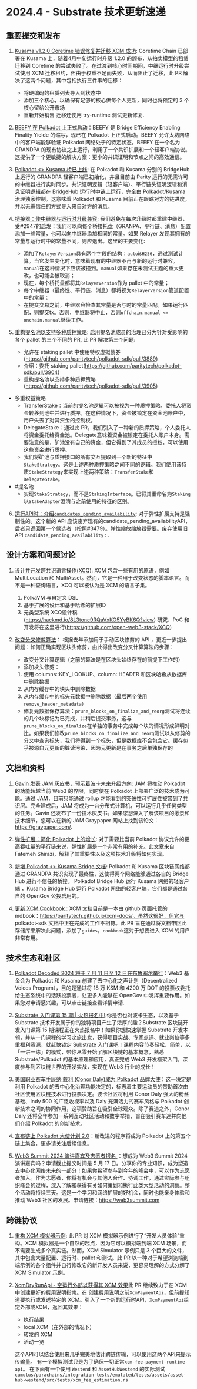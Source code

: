 # 2024.4 - Substrate 技术更新速递

## 重要提交和发布

1. [Kusama v1.2.0 Coretime 错误修复并迁移 XCM 成功](https://github.com/polkadot-fellows/runtimes/pull/276): Coretime Chain 已部署在 Kusama 上，随着4月中旬运行时升级 1.2.0 的颁布，从拍卖模型的租赁迁移到 Coretime 的尝试失败了。在过渡到核心时间期间，中继运行时升级尝试使用 XCM 迁移租约，但由于权重不足而失败，从而阻止了迁移，此 PR 解决了这两个问题，其中包括执行三件事的迁移：
	 - 将硬编码的租赁列表导入到状态中
	 - 添加三个核心，以确保有足够的核心供每个人更新，同时也将预定的 3 个核心留给公开市场
	 - 重新开始销售
     迁移还使用 try-runtime 测试更新修复.

2. [BEEFY 在 Polkadot 上正式启动](https://polkadot.network/blog/the-landscape-of-trustless-bridges-on-polkadot/)：BEEFY 是 Bridge Efficiency Enabling Finality Yielde 的缩写，现已在 Polkadot 上正式启动。BEEFY 允许太坊网络中的客户端能够验证 Polkadot 网络处于的特定状态。BEEFY 在一个名为 GRANDPA 的现有协议之上运行，利用了一个共识扩展和一个轻客户端协议。这提供了一个更敏捷的解决方案：更小的共识证明和节点之间的高效通信。

3. [Polkadot <> Kusama 桥已上线](https://github.com/w3f/polkadot-wiki/pull/5771/files): 在 Polkadot 和 Kusama 分别的 BridgeHub 上运行的 GRANDPA 轻客户端已初始化，并且目前由 Parity 运行的无需许可的中继器进行实时同步。共识证明逻辑（轻客户端）、平行链头证明逻辑和消息证明逻辑都在 BridgeHub 运行时中链上运行，完全由 Polkadot/Kusama 治理独家控制。这意味着 Polkadot 和 Kusama 目前正在跟踪对方的链进度，并以无需信任的方式导入来自对方的消息。

4. [桥接器：使中继器与运行时升级兼容](https://github.com/paritytech/polkadot-sdk/pull/4256): 我们避免在每次升级时都重建中继器，受#2947的启发：我们可以向每个桥接托盘（GRANPA、平行链、消息）配置添加一些常量，也可以向中继器添加相同的常量。如果 Relayer 发现其拥有的常量与运行时中的常量不同，则应退出。这里的主要变化:
    - 添加了`RelayerVersion`具有两个字段的结构：`auto`is`H256`，通过测试计算。当它发生变化时，意味着现有的中继器不再与新的运行时兼容。`manual`在这种情况下应该被撞到。`manual`如果存在未测试主题的重大更改，也可能会被取消；
	- 现在，每个桥托盘都将其`RelayerVersion`作为 pallet 中的常量；
	- 每个中继器（最终性、平行链、消息）都将视为`RelayerVersion`管道配置中的常量；
	- 在提交交易之前，中继器会检查其常量是否与时的常量匹配。如果运行匹配，则提交tx。否则，中继器将中止，否则`offchain.manual <= onchain.manual`继续工作。

5. [重构提名池以支持多种质押策略](https://github.com/paritytech/polkadot-sdk/pull/3905): 启用提名池成员的治理已分为针对受影响的各个 pallet 的三个不同的 PR, 此 PR 解决第三个问题:
	 - 允许在 staking pallet 中使用特权虚拟债券(https://github.com/paritytech/polkadot-sdk/pull/3889)
	 - 介绍：委托 staking pallet(https://github.com/paritytech/polkadot-sdk/pull/3904)
	 - 重构提名池以支持多种质押策略(https://github.com/paritytech/polkadot-sdk/pull/3905)
  - 多重权益策略
    - TransferStake：当前的提名池逻辑可以被视为一种质押策略，委托人将资金转移到池中并进行质押。在这种情况下，资金被锁定在资金池账户中，用户失去了对其资金的控制权。
    - DelegateStake：通过此 PR，我们引入了一种新的质押策略，个人委托人将资金委托给资金池。Delegate意味着资金被锁定在委托人账户本身。需要注意的是，矿池没有自己的资金，但它得到了其成员的授权，可以使用这些资金进行质押。
    - 我们将矿池与质押接口的所有交互提取到一个新的特征中`StakeStrategy`。这是上述两种质押策略之间不同的逻辑。我们使用该特质`StakeStrategy`来实现上述两种策略：`TransferStake`和`DelegateStake`。
 - #提名池
   - 实现`StakeStrategy`，而不是`StakingInterface`。已将其重命名为`Staking`以`StakeAdapter`澄清与之前使用的特征的区别。
    
6. [运行API时：介绍`candidates_pending_availability`](https://github.com/paritytech/polkadot-sdk/pull/4027): 对于弹性扩展支持是强制性的。这个新的 API 应该废弃现有的candidate_pending_availabilityAPI，后者只返回第一个候选者（按照#3479）。弹性缩放缩放器需要。废弃使用旧 API `candidate_pending_availability：`.


## 设计方案和问题讨论
1. [设计并开发跨共识语言操作(XCQ)](https://forum.polkadot.network/t/ethereum-rpc-compatibility-for-polkadot-smart-contracts/7375): XCM 包含一些有用的原语，例如 MultiLocation 和 MultiAsset。然而，它是一种用于改变状态的脚本语言。而不是一种查询语言，XCQ 可以被认为是 XCM 的语言子集。
	1. PolkaVM 与自定义 DSL
	2. 基于扩展的设计和基于哈希的扩展ID
	3. 元类型系统
	XCQ设计稿(https://hackmd.io/8L3tonc9RQaVxKO5YyBK6Q?view)
	研究、PoC 和开发将在这里进行(https://github.com/open-web3-stack/XCQ)
	
2. [改变分叉修剪算法](https://github.com/paritytech/polkadot-sdk/pull/3962)： 根据去年添加用于手动区块修剪的 API ，更近一步提出问题：如何正确实现区块头修剪，由此得出改变分叉计算算法的步骤：
	 - 改变分叉计算逻辑（之前的算法是在区块头始终存在的前提下工作的）
	 - 添加块头修剪：
	 1. 使用 columns::KEY_LOOKUP、column::HEADER 和区块哈希从数据库中删除数据
	 2. 从内存缓存中的块头中删除数据
	 3. 从内存缓存中的标头元数据中删除数据（最后两个使用`remove_header_metadata`）
	 - 修复元数据保存算法：`prune_blocks_on_finalize_and_reorg`测试将连续的几个块标记为已完成，并稍后提交事务，这与`prune_blocks_on_finalize`在单独的事务中完成每个块的情况形成鲜明对比。如果我们修改`prune_blocks_on_finalize_and_reorg`测试以从修剪的分叉中查询标头，我们将得到一个标头，但是数据库不会包含它。缓存似乎被源自元更新的脏读污染，因为元更新是在事务之后单独保存的


## 文档和资料

1. [Gavin 发表 JAM 灰皮书，预示着波卡未来升级方向](https://github.com/gavofyork/graypaper): JAM 将推动 Polkadot 的功能超越当前 Web3 的界限，同时使在 Polkadot 上部署广泛的技术成为可能。通过 JAM，目前只能通过 rollup 才能看到的突破性可扩展性被带到了共识层。完全建成后，JAM 将成为一台分布式计算机，可以运行几乎任何类型的任务。Gavin 还发布了一份技术灰皮书。如果您想深入了解该项目的愿景和技术细节，您可以在新的 JAM Graypaper 网站上找到该论文：https://graypaper.com/.

2. [弹性扩展：简化 Polkadot 上的增长](https://polkadot.network/blog/elastic-scaling-streamling-growth-on-polkadot): 对于需要比当前 Polkadot 协议允许的更高吞吐量的平行链来说，弹性扩展是一个非常有用的补充。此文章来自 Fatemeh Shirazi，解释了其重要性以及这项技术升级将如何实现。

3. [新增 Polkadot <> Kusama Bridge 文档](https://wiki.polkadot.network/docs/learn-dot-ksm-bridge): Polkadot 和 Kusama 区块链网络都通过 GRANDPA 共识实现了最终性，这使得两个网络能够通过各自的 Bridge Hub 进行不信任的桥接。 Polkadot Bridge Hub 运行 Kusama 网络的轻客户端 ，Kusama Bridge Hub 运行 Polkadot 网络的轻客户端，它们都是通过各自的 OpenGov 公投启用的。

4. [更新 XCM Cookbook ](https://github.com/paritytech/polkadot-sdk/pull/2633): XCM 文档目前是一本由 github 页面托管的 mdbook：https://paritytech.github.io/xcm-docs/。虽然这很好，但它与 polkadot-sdk 文档中正在完成的工作不相符。此 PR 旨在通过将文档带回此存储库来解决此问题，添加了`guides`，`cookbook`这对于想要进入 XCM 的用户非常有用。


## 技术生态和社区

1. [Polkadot Decoded 2024 将于 7 月 11 日至 12 日在布鲁塞尔举行](https://medium.com/@polkadotnetwork/polkadot-decoded-2024-uniting-innovators-in-blockchain-technology-75fc3d8e93fe)：Web3 基金会为 Polkadot 和 Kusama 创建了去中心化之声计划（Decentralized Voices Program），目的是通过将 18 万 KSM 和 4200 万 DOT 的投票权委托给生态系统中的活跃投票者，让更多人能够在 OpenGov 中发挥重要作用。如果您对申请感兴趣，可以点击链接查看详情申请.

2. [Substrate 入门课第 15 期 | 火热报名中!](https://meggd.xetlk.com/s/4bog52):你是否也对波卡生态，以及基于 Substrate 技术开发属于你的独特项目产生了浓厚兴趣？Substrate 区块链开发入门课第 15 期课程正在火热报名中！如果你想快速掌握 Substrate 开发本领，并从一门课程的学习之旅出发，获得项目实战、专家点评、就业岗位等多重福利资源，就赶快锁定 Substrate 入门课吧！课程内容节奏轻松、简单，以「一讲一练」的模式，带你从零开始了解区块链的基本概念，熟悉 Substrate/Polkadot 的基本原理和应用，真正完成 Web3 开发框架入门，深度参与到区块链世界的开发实战，实现在 Web3 行业的成长！

3. [美国职业赛车手康纳·戴利 (Conor Daly)成为 Polkadot 品牌大使](https://polkadot.network/newsroom/press-releases/racing-into-the-future/)：这一决定是利用 Polkadot 的去中心化治理功能决定的，标志着主要运动员的赞助首次由社区使用区块链技术进行投票决定。波卡社区将利用 Conor Daly 强大的粉丝基础、Indy 500 的广泛收视率以及 Daly 充满活力的赛车风格与 Polkadot 创新技术之间的协同作用，这项赞助旨在吸引全球观众。除了赛道之外，Conor Daly 还将全年参加一系列互动社区活动和数字举措，旨在吸引赛车迷并向他们介绍 Polkadot 的创新技术。

4. [宣布链上 Polkadot 大使计划 2.0](https://x.com/polkadot/status/1778149802053665266?s=46)：新改进的程序将成为 Polkadot 上的第五个链上集合，更多请关注后续信息。

5. [Web3 Summit 2024 演讲嘉宾及志愿者报名 ](https://mp.weixin.qq.com/s/6YNbIB7mb9Xlvc6urupweQ)：想成为 Web3 Summit 2024 演讲嘉宾吗？申请截止提交时间是 5 月 17 日。分享你的专业知识，成为塑造去中心化网络未来的一部分！如果你希望参与到今年的峰会中，可以作为志愿者加入。作为志愿者，你将有机会与其他人合作、协调工作，通过实际参与组织峰会的过程，深入了解和获得有关如何策划和执行此类大型活动的洞察。整个活动将持续三天。这是一个学习和网络扩展的好机会，同时也能亲身体验和推动 Web3 社区的发展。申请链接：https://web3summit.com


## 跨链协议

1. [重构 XCM 模拟器示例](https://github.com/paritytech/polkadot-sdk/pull/4220): 此 PR 对 XCM 模拟器示例进行了“开发人员体验”重构。XCM 模拟器是一个自然的起点，因为它可以模拟端到端 XCM 场景，而不需要生成多个真实链。然而，XCM Simulator 示例只是 3 个巨大的文件，其中包含大量配置、运行时、pallet 和测试。此 PR 以一种对于希望浏览端到端示例的各个组件并自行修改它的新开发人员来说，更容易理解的方式分解了 XCM Simulator 示例。
	
2. [XcmDryRunApi - 空运行外部以获得其 XCM 效果](https://github.com/paritytech/polkadot-sdk/pull/3872)此 PR 继续致力于在 XCM 中创建更好的费用说明指南。在
创建费用说明之前`XcmPaymentApi`，但前提知道要执行或发送特定的 XCM。引入了一个新的运行时API，`XcmPaymentApi`给定外部或XCM，返回其效果：
   - 执行结果
   - local XCM（在外部的情况下）
   - 转发的 XCM
   - 活动一览

   这个API可以结合使用来几乎完美地估计跨链传输，可以使用这两个API来提示传输量。
   有一个模拟测试只是为了确保一切正常`xcm-fee-payment-runtime-api`。
   在下面有一个使用 `Westend` 和 `AssetHubWestend` 的实际测试`cumulus/parachains/integration-tests/emulated/tests/assets/asset-hub-westend/src/tests/xcm_fee_estimation.rs`
